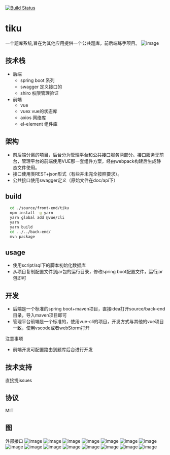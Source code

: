 [![Build Status](https://travis-ci.com/scau-tuzi/tiku.svg?branch=develop)](https://travis-ci.com/scau-tuzi/tiku)

# tiku

一个题库系统,旨在为其他应用提供一个公共题库，前后端练手项目。
![image](./doc/image/problemlist.png)

## 技术栈
* 后端
  * spring boot 系列
  * swagger 定义接口的
  * shiro 权限管理验证
* 前端
  * vue 
  * vuex vue的状态库
  * axios 网络库
  * el-element 组件库
## 架构

* 前后端分离的项目，后台分为管理平台和公共接口服务两部分。接口服务无前台，管理平台的前端使用VUE那一套组件方案，经由webpack构建后生成静态文件使用。
* 接口使用类REST+json形式（有些并未完全按照要求）。
* 公共接口使用swagger定义（原始文件在doc/api下）

## build

```bash
  cd ./source/front-end/tiku
  npm install -g yarn
  yarn global add @vue/cli
  yarn 
  yarn build
  cd ../../back-end/
  mvn package
```
## usage

* 使用script/sql下的脚本初始化数据库
* 从项目复制配置文件到jar包的运行目录，修改spring boot配置文件，运行jar包即可

## 开发
* 后端是一个标准的spring boot+maven项目，直接idea打开source/back-end目录，导入maven项目即可
* 管理平台前端是一个标准的，使用vue-cli的项目，开发方式与其他的vue项目一致，使用vscode或者webStorm打开

注意事项
* 前端开发可配置路由到题库后台进行开发
## 技术支持
直接提issues

## 协议
MIT
## 图
外部接口
![image](./doc/image/api.png)
![image](./doc/image/problemlist.png)
![image](./doc/image/newpaper.png)
![image](./doc/image/paperlist.png)
![image](./doc/image/perlist.png)
![image](./doc/image/rolelist.png)
![image](./doc/image/taglist.png)
![image](./doc/image/userlist.png)
![image](./doc/image/verifty.png)
![image](./doc/image/editper.png)
![image](./doc/image/editproblem.png)
![image](./doc/image/editrole.png)
![image](./doc/image/edittag.png)
![image](./doc/image/edituser.png)
![image](./doc/image/viewpaper.png)
